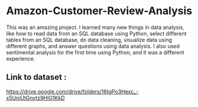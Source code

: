 # Amazon-Customer-Review-Analysis
This was an amazing project. I learned many new things in data analysis, like how to read data from an SQL database using Python, select different tables from an SQL database, do data cleaning, visualize data using different graphs, and answer questions using data analysis. I also used sentimental analysis for the first time using Python, and it was a different experience.
## Link to dataset :
<https://drive.google.com/drive/folders/16tgPo3Hexc_-x5UniUtGnytz9HlG1KkD>
